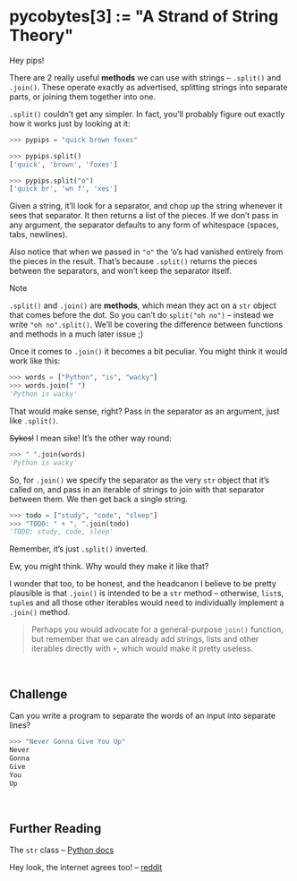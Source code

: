 # pycobytes[3] := "A Strand of String Theory"
<!-- #PYCO live!
  | index = 3
  | title = "A Strand of String Theory"
  | date = 21 June 2024
  | topics = strings / methods / quickies / challenge
-->

Hey pips!

There are 2 really useful **methods** we can use with strings – `.split()` and `.join()`. These operate exactly as advertised, splitting strings into separate parts, or joining them together into one.

`.split()` couldn’t get any simpler. In fact, you’ll probably figure out exactly how it works just by looking at it:

```py
>>> pypips = "quick brown foxes"

>>> pypips.split()
['quick', 'brown', 'foxes']

>>> pypips.split("o")
['quick br', 'wn f', 'xes']
```

Given a string, it’ll look for a separator, and chop up the string whenever it sees that separator. It then returns a list of the pieces. If we don’t pass in any argument, the separator defaults to any form of whitespace (spaces, tabs, newlines).

Also notice that when we passed in `"o"` the ‘o’s had vanished entirely from the pieces in the result. That’s because `.split()` returns the pieces between the separators, and won’t keep the separator itself.

> [!NOTE]
> `.split()` and `.join()` are **methods**, which mean they act on a `str` object that comes before the dot. So you can’t do `split("oh no")` – instead we write `"oh no".split()`. We’ll be covering the difference between functions and methods in a much later issue ;)

Once it comes to `.join()` it becomes a bit peculiar. You might think it would work like this:

```py
>>> words = ["Python", "is", "wacky"]
>>> words.join(" ")
'Python is wacky'
```

That would make sense, right? Pass in the separator as an argument, just like `.split()`.

~~Sykes!~~ I mean sike! It’s the other way round:

```py
>>> " ".join(words)
'Python is wacky'
```

So, for `.join()` we specify the separator as the very `str` object that it’s called on, and pass in an iterable of strings to join with that separator between them. We then get back a single string.

```py
>>> todo = ["study", "code", "sleep"]
>>> "TODO: " + ", ".join(todo)
'TODO: study, code, sleep'
```

Remember, it’s just `.split()` inverted.

Ew, you might think. Why would they make it like that?

I wonder that too, to be honest, and the headcanon I believe to be pretty plausible is that `.join()` is intended to be a `str` method – otherwise, `list`s, `tuple`s and all those other iterables would need to individually implement a `.join()` method.

> Perhaps you would advocate for a general-purpose `join()` function, but remember that we can already add strings, lists and other iterables directly with `+`, which would make it pretty useless.


<br>


## Challenge

Can you write a program to separate the words of an input into separate lines?

```py
>>> "Never Gonna Give You Up"
Never
Gonna
Give
You
Up
```


<br>


## Further Reading

The `str` class – [Python docs](https://docs.python.org/3/library/stdtypes.html#text-sequence-type-str)

Hey look, the internet agrees too! – [reddit](https://www.reddit.com/r/Python/comments/tah71m/why_is_join_the_way_it_is)
